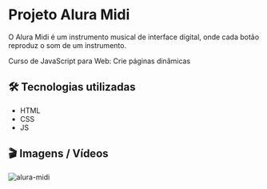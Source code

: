 # Projeto Alura Midi

O Alura Midi é um instrumento musical de interface digital, onde cada botão reproduz o som de um instrumento.

Curso de JavaScript para Web: Crie páginas dinâmicas


## 🛠️ Tecnologias utilizadas
- HTML
- CSS
- JS

## 🎬 Imagens / Vídeos 

![alura-midi](https://github.com/Mctks2/Aluramidi/assets/62295808/b72b7db9-92c8-4143-8b4b-a67a3e73b781)
